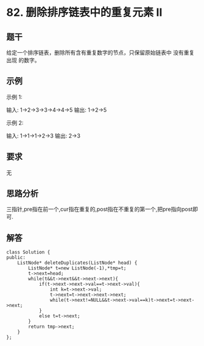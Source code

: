 # 82. 删除排序链表中的重复元素 II

## 题干
给定一个排序链表，删除所有含有重复数字的节点，只保留原始链表中 没有重复出现 的数字。

## 示例
示例 1:

输入: 1->2->3->3->4->4->5
输出: 1->2->5

示例 2:

输入: 1->1->1->2->3
输出: 2->3

## 要求
无

## 思路分析
三指针,pre指在前一个,cur指在重复的,post指在不重复的第一个,把pre指向post即可.

## 解答
```
class Solution {
public:
    ListNode* deleteDuplicates(ListNode* head) {
        ListNode* t=new ListNode(-1),*tmp=t;
        t->next=head;
        while(t&&t->next&&t->next->next){
            if(t->next->next->val==t->next->val){
                int k=t->next->val;
                t->next=t->next->next->next;
                while(t->next!=NULL&&t->next->val==k)t->next=t->next->next;
            }
            else t=t->next;
        }
        return tmp->next;
    }
};
```

